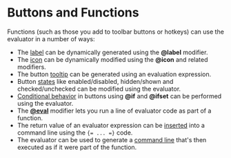 # Buttons and Functions

Functions (such as those you add to toolbar buttons or hotkeys) can use the evaluator in a number of ways:

- The [label](/Manual/evaluator/applicable_contexts/functions/labels.md) can be dynamically generated using the **@label** modifier.
- The [icon](/Manual/evaluator/applicable_contexts/functions/icons.md) can be dynamically modified using the **@icon** and related modifiers.
- The button [tooltip](/Manual/evaluator/applicable_contexts/functions/tooltips.md) can be generated using an evaluation expression.
- Button [states](/Manual/evaluator/applicable_contexts/functions/dynamic_state.md) like enabled/disabled, hidden/shown and checked/unchecked can be modified using the evaluator.
- [Conditional behavior](/Manual/evaluator/applicable_contexts/functions/conditional_behavior.md) in buttons using **@if** and **@ifset** can be performed using the evaluator.
- The **[@eval](/Manual/evaluator/applicable_contexts/functions/evaluation_clauses.md)** modifier lets you run a line of evaluator code as part of a function.
- The return value of an evaluator expression can be [inserted](/Manual/evaluator/applicable_contexts/functions/insertion_code.md) into a command line using the `{= ... =}` code.
- The evaluator can be used to generate a [command line](/Manual/evaluator/applicable_contexts/functions/commands.md) that's then executed as if it were part of the function.
